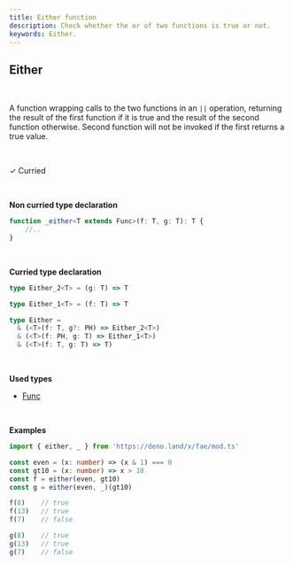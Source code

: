 ```yaml
---
title: Either function
description: Check whether the or of two functions is true or not.
keywords: Either.
---
```


## Either

<br>

A function wrapping calls to the two functions in an `||` operation,
returning the result of the first function if it is true and the result
of the second function otherwise. Second function will not be invoked if the first returns a true value.

<br>

&check; Curried

<br>

**Non curried type declaration**
```typescript
function _either<T extends Func>(f: T, g: T): T {
    //..
}
```
<br>

**Curried type declaration**

```typescript
type Either_2<T> = (g: T) => T

type Either_1<T> = (f: T) => T

type Either =
  & (<T>(f: T, g?: PH) => Either_2<T>)
  & (<T>(f: PH, g: T) => Either_1<T>)
  & (<T>(f: T, g: T) => T)
```
<br>

**Used types**
* [Func](/types/Func)

<br>

**Examples**
```typescript
import { either, _ } from 'https://deno.land/x/fae/mod.ts'

const even = (x: number) => (x & 1) === 0
const gt10 = (x: number) => x > 10
const f = either(even, gt10)
const g = either(even, _)(gt10)

f(8)    // true
f(13)   // true
f(7)    // false

g(8)    // true
g(13)   // true
g(7)    // false
``` 